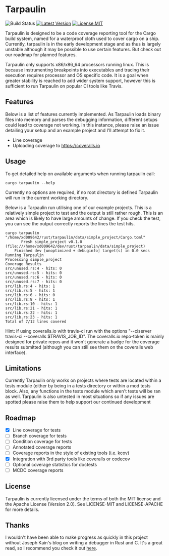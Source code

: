 # Tarpaulin

![Build Status](https://travis-ci.org/xd009642/tarpaulin.svg?branch=master) [![Latest Version](https://img.shields.io/crates/v/cargo-tarpaulin.svg)](https://crates.io/crates/cargo-tarpaulin)  [![License:MIT](https://img.shields.io/badge/License-MIT-yellow.svg)](https://opensource.org/licenses/MIT)

Tarpaulin is designed to be a code coverage reporting tool for the Cargo build system, named for a waterproof cloth used to cover cargo on a ship. Currently, tarpaulin is in the early development stage and as thus is largely unstable although it may be possible to use certain features. But check out our roadmap for planned features.

Tarpaulin only supports x86/x86_64 processors running linux. This is because instrumenting breakpoints into executables and tracing their execution requires processor and OS specific code. It is a goal when greater stability is reached to add wider system support, however this is sufficient to run Tarpaulin on popular CI tools like Travis. 

## Features

Below is a list of features currently implemented. As Tarpaulin loads binary files into memory and parses the debugging information, different setups could lead to coverage not working. In this instance, please raise an issue detailing your setup and an example project and I'll attempt to fix it. 

* Line coverage
* Uploading coverage to https://coveralls.io

## Usage
To get detailed help on available arguments when running tarpaulin call:
```text
cargo tarpaulin --help
```
Currently no options are required, if no root directory is defined Tarpaulin will run in the current working directory.

Below is a Tarpaulin run utilising one of our example projects. This is a relatively simple project to test and the output is still rather rough. This is an area which is likely to have large amounts of change. If you check the test, you can see the output correctly reports the lines the test hits.


```text
cargo tarpaulin
"/home/xd009642/rust/tarpaulin/data/simple_project/Cargo.toml"
       Fresh simple_project v0.1.0 (file:///home/xd009642/dev/rust/tarpaulin/data/simple_project)
    Finished dev [unoptimized + debuginfo] target(s) in 0.0 secs
Running Tarpaulin
Processing simple_project
Coverage Results
src/unused.rs:4 - hits: 0
src/unused.rs:5 - hits: 0
src/unused.rs:6 - hits: 0
src/unused.rs:7 - hits: 0
src/lib.rs:4 - hits: 1
src/lib.rs:5 - hits: 1
src/lib.rs:6 - hits: 0
src/lib.rs:8 - hits: 1
src/lib.rs:10 - hits: 1
src/lib.rs:21 - hits: 1
src/lib.rs:22 - hits: 1
src/lib.rs:23 - hits: 1
Total of 7/12 lines covered
```

Hint: if using coveralls.io with travis-ci run with the options "--ciserver travis-ci --coveralls $TRAVIS_JOB_ID". The coveralls.io repo-token is mainly designed for private repos and it won't generate a badge for the coverage results submitted (although you can still see them on the coveralls web interface).

## Limitations

Currently Tarpaulin only works on projects where tests are located within a tests module (either by being in a tests directory or within a mod tests block. Also, any functions in the tests module which aren't tests will be ran as well. Tarpaulin is also untested in most situations so if any issues are spotted please raise them to help support our continued development

## Roadmap

- [x] Line coverage for tests
- [ ] Branch coverage for tests
- [ ] Condition coverage for tests
- [ ] Annotated coverage reports
- [ ] Coverage reports in the style of existing tools (i.e. kcov)
- [x] Integration with 3rd party tools like coveralls or codecov
- [ ] Optional coverage statistics for doctests
- [ ] MCDC coverage reports

## License

Tarpaulin is currently licensed under the terms of both the MIT license and the Apache License (Version 2.0). See LICENSE-MIT and LICENSE-APACHE for more details.

## Thanks

I wouldn't have been able to make progress as quickly in this project without Joseph Kain's blog on writing a debugger in Rust and C. It's a great read, so I recommend you check it out [here](http://system.joekain.com/debugger/).
